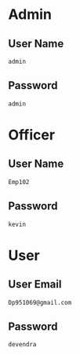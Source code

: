 # Admin
## User Name 
```
admin
```
## Password
```
admin
```
# Officer
## User Name
```
Emp102
```
## Password
```
kevin
```
# User
## User Email
```
Dp951069@gmail.com
```
## Password
```
devendra
```